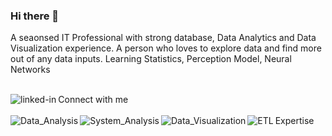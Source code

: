 ### Hi there 👋
A seaonsed IT Professional with strong database, Data Analytics and Data Visualization experience. A person who loves to explore data and find more out of any data inputs.
Learning Statistics, Perception Model, Neural Networks

<br>
  Connect with me 
<a href="https://www.linkedin.com/in/shaji-john-9100259/">
<img align="left" alt="linked-in" src="https://img.shields.io/badge/linkedin-%230077B5.svg?&style=for-the-badge&logo=linkedin&logoColor=white" />
</a>
</br>

<br>
  Expertise
<img align="left" alt="Data_Analysis" src="https://img.shields.io/badge/Data_Analysis%20-%23316192.svg?&style=for-the-badge&logo=Data_Visualization&logoColor=%2361DAFB" />
<img align="left" alt="System_Analysis" src="https://img.shields.io/badge/System_Analysis%20-%23316192.svg?&style=for-the-badge&logo=System_Analysis&logoColor=white" />
<img align="left" alt="Data_Visualization" src="https://img.shields.io/badge/Data%20Visualization-%23316192?logo=Data_Visualization&logoColor=white&style=for-the-badge" />
<img align="left" alt="ETL" src="https://img.shields.io/badge/postgres-%23316192.svg?&style=for-the-badge&logo=ETL&logoColor=white" />

<!--
**shajohn4/shajohn4** is a ✨ _special_ ✨ repository because its `README.md` (this file) appears on your GitHub profile.

Here are some ideas to get you started:

- 🔭 I’m currently working on ...
- 🌱 I’m currently learning ...
- 👯 I’m looking to collaborate on ...
- 🤔 I’m looking for help with ...
- 💬 Ask me about ...
- 📫 How to reach me: ...
- 😄 Pronouns: ...
- ⚡ Fun fact: ...
-->
